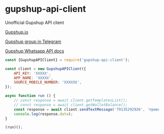 # gupshup-api-client

Unofficial Gupshup API client

[Gupshup.io](https://gupshup.io)

[Gupshup group in Telegram](https://t.me/ru_gupshup)

[Gupshup Whatsapp API docs](https://www.gupshup.io/developer/docs/bot-platform/guide/whatsapp-api-documentation)


`````javascript
const {GupshupAPIClient} = require('gupshup-api-client');

const client = new GupshupAPIClient({
    API_KEY: 'XXXXX',
    APP_NAME: 'XXXXX',
    SOURCE_MOBILE_NUMBER: 'XXXXXX',
});

async function run () {
    // const response = await client.getTemplatesList();
    // const response = await client.getWalletBalance();
    const response = await client.sendTextMessage('79135292926', 'привет');s
    console.log(response.data);
}

(run)();
`````
